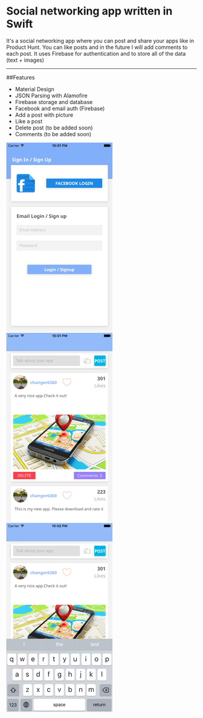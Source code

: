 Social networking app written in Swift
============
It's a social networking app where you can post and share your apps like in Product Hunt. You can like posts and in the future I will add comments to each post. It uses Firebase for authentication and to store all of the data (text + images)

---
##Features
- Material Design
- JSON Parsing with Alamofire
- Firebase storage and database
- Facebook and email auth (Firebase)
- Add a post with picture
- Like a post
- Delete post (to be added soon)
- Comments (to be added soon)

![Screen Varian1](https://github.com/changer6360/social-networking-app/blob/master/screens/login.png)![Screen Variant 2](https://github.com/changer6360/social-networking-app/blob/master/screens/timeline.png)![Screen Variant 3](https://github.com/changer6360/social-networking-app/blob/master/screens/post.png)
